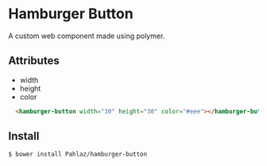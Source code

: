 # Hamburger Button

A custom web component made using polymer.

## Attributes

+ width
+ height
+ color

```html
  <hamburger-button width="30" height="30" color="#eee"></hamburger-button>
```
## Install

```
$ bower install Pahlaz/hamburger-button
```
